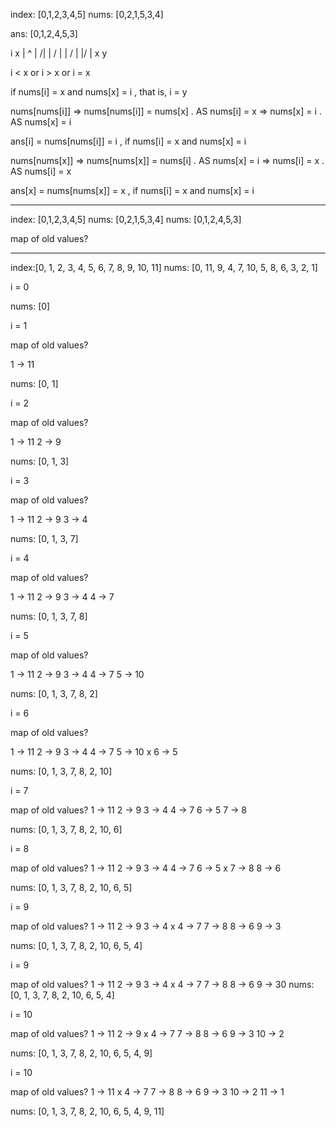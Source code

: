 index: [0,1,2,3,4,5]
nums:  [0,2,1,5,3,4]

ans:   [0,1,2,4,5,3]

i    x
|    ^
|   /|
|  / |
| /  |
|/   |
x    y

i < x or i > x or i = x

if nums[i] = x and nums[x] = i , that is, i = y

nums[nums[i]]
=> nums[nums[i]] = nums[x] . AS nums[i] = x
=> nums[x] = i . AS nums[x] = i

ans[i] = nums[nums[i]] = i , if nums[i] = x and nums[x] = i

nums[nums[x]]
=> nums[nums[x]] = nums[i] . AS nums[x] = i
=> nums[i] = x . AS nums[i] = x

ans[x] = nums[nums[x]] = x , if nums[i] = x and nums[x] = i

---

index: [0,1,2,3,4,5]
nums:  [0,2,1,5,3,4]
nums:  [0,1,2,4,5,3]

map of old values?

---

index:[0,  1, 2, 3, 4,  5, 6, 7, 8, 9, 10, 11]
nums: [0, 11, 9, 4, 7, 10, 5, 8, 6, 3,  2,  1]

i = 0

nums: [0]

i = 1

map of old values?

1 -> 11

nums: [0, 1]

i = 2

map of old values?

1 -> 11
2 -> 9

nums: [0, 1, 3]

i = 3

map of old values?

1 -> 11
2 -> 9
3 -> 4

nums: [0, 1, 3, 7]

i = 4

map of old values?

1 -> 11
2 -> 9
3 -> 4
4 -> 7

nums: [0, 1, 3, 7, 8]

i = 5

map of old values?

1 -> 11
2 -> 9
3 -> 4
4 -> 7
5 -> 10

nums: [0, 1, 3, 7, 8, 2]

i = 6

map of old values?

1 -> 11
2 -> 9
3 -> 4
4 -> 7
5 -> 10 x
6 -> 5

nums: [0, 1, 3, 7, 8, 2, 10]

i = 7

map of old values?
1 -> 11
2 -> 9
3 -> 4
4 -> 7
6 -> 5
7 -> 8

nums: [0, 1, 3, 7, 8, 2, 10, 6]

i = 8

map of old values?
1 -> 11
2 -> 9
3 -> 4
4 -> 7
6 -> 5 x
7 -> 8
8 -> 6

nums: [0, 1, 3, 7, 8, 2, 10, 6, 5]

i = 9

map of old values?
1 -> 11
2 -> 9
3 -> 4 x
4 -> 7
7 -> 8
8 -> 6
9 -> 3

nums: [0, 1, 3, 7, 8, 2, 10, 6, 5, 4]

i = 9

map of old values?
1 -> 11
2 -> 9
3 -> 4 x
4 -> 7
7 -> 8
8 -> 6
9 -> 30
nums: [0, 1, 3, 7, 8, 2, 10, 6, 5, 4]

i = 10

map of old values?
1 -> 11
2 -> 9 x
4 -> 7
7 -> 8
8 -> 6
9 -> 3
10 -> 2

nums: [0, 1, 3, 7, 8, 2, 10, 6, 5, 4, 9]


i = 10

map of old values?
1 -> 11 x
4 -> 7
7 -> 8
8 -> 6
9 -> 3
10 -> 2
11 -> 1

nums: [0, 1, 3, 7, 8, 2, 10, 6, 5, 4, 9, 11]

